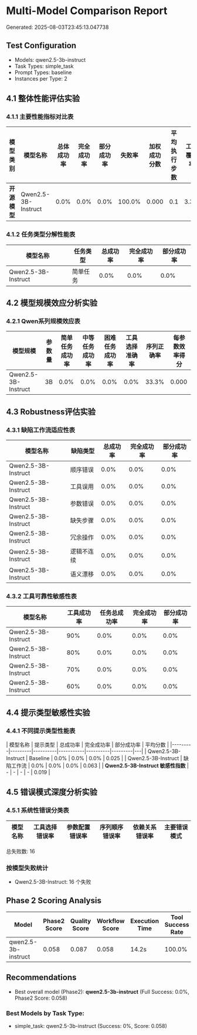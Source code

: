 # Multi-Model Comparison Report

Generated: 2025-08-03T23:45:13.047738

## Test Configuration

- Models: qwen2.5-3b-instruct
- Task Types: simple_task
- Prompt Types: baseline
- Instances per Type: 2

## 4.1 整体性能评估实验

### 4.1.1 主要性能指标对比表

| 模型类别 | 模型名称 | 总体成功率 | 完全成功率 | 部分成功率 | 失败率 | 加权成功分数 | 平均执行步数 | 工具覆盖率 |
|---------|---------|-----------|-----------|-----------|-------|------------|------------|----------|
| **开源模型** | Qwen2.5-3B-Instruct | 0.0% | 0.0% | 0.0% | 100.0% | 0.000 | 0.1 | 3.3% |

### 4.1.2 任务类型分解性能表

| 模型名称 | 任务类型 | 总成功率 | 完全成功率 | 部分成功率 |
|---------|---------|----------|-----------|----------|
| Qwen2.5-3B-Instruct | 简单任务 | 0.0% | 0.0% | 0.0% |

## 4.2 模型规模效应分析实验

### 4.2.1 Qwen系列规模效应表

| 模型规模 | 参数量 | 简单任务成功率 | 中等任务成功率 | 困难任务成功率 | 工具选择准确率 | 序列正确率 | 每参数效率得分 |
|---------|-------|-------------|-------------|-------------|-------------|----------|--------------|
| Qwen2.5-3B-Instruct | 3B | 0.0% | 0.0% | 0.0% | 0.0% | 33.3% | 0.000 |

## 4.3 Robustness评估实验

### 4.3.1 缺陷工作流适应性表

| 模型名称 | 缺陷类型 | 总成功率 | 完全成功率 | 部分成功率 |
|---------|---------|----------|-----------|----------|
| Qwen2.5-3B-Instruct | 顺序错误 | 0.0% | 0.0% | 0.0% |
| Qwen2.5-3B-Instruct | 工具误用 | 0.0% | 0.0% | 0.0% |
| Qwen2.5-3B-Instruct | 参数错误 | 0.0% | 0.0% | 0.0% |
| Qwen2.5-3B-Instruct | 缺失步骤 | 0.0% | 0.0% | 0.0% |
| Qwen2.5-3B-Instruct | 冗余操作 | 0.0% | 0.0% | 0.0% |
| Qwen2.5-3B-Instruct | 逻辑不连续 | 0.0% | 0.0% | 0.0% |
| Qwen2.5-3B-Instruct | 语义漂移 | 0.0% | 0.0% | 0.0% |

### 4.3.2 工具可靠性敏感性表

| 模型名称 | 工具成功率 | 任务总成功率 | 完全成功率 | 部分成功率 |
|---------|-----------|-------------|-----------|----------|
| Qwen2.5-3B-Instruct | 90% | 0.0% | 0.0% | 0.0% |
| Qwen2.5-3B-Instruct | 80% | 0.0% | 0.0% | 0.0% |
| Qwen2.5-3B-Instruct | 70% | 0.0% | 0.0% | 0.0% |
| Qwen2.5-3B-Instruct | 60% | 0.0% | 0.0% | 0.0% |

## 4.4 提示类型敏感性实验

### 4.4.1 不同提示类型性能表

| 模型名称 | 提示类型 | 总成功率 | 完全成功率 | 部分成功率 | 平均分数 |
|---------|---------|----------|-----------|----------|---------|---|
| Qwen2.5-3B-Instruct | Baseline | 0.0% | 0.0% | 0.0% | 0.025 |
| Qwen2.5-3B-Instruct | 缺陷工作流 | 0.0% | 0.0% | 0.0% | 0.063 |
| **Qwen2.5-3B-Instruct 敏感性指数** | - | - | - | - | 0.019 |

## 4.5 错误模式深度分析实验

### 4.5.1 系统性错误分类表

| 模型名称 | 工具选择错误率 | 参数配置错误率 | 序列顺序错误率 | 依赖关系错误率 | 主要错误模式 |
|---------|-------------|-------------|-------------|-------------|-------------|

总失败数: 16

### 按模型失败统计

- Qwen2.5-3B-Instruct: 16 个失败

## Phase 2 Scoring Analysis

| Model | Phase2 Score | Quality Score | Workflow Score | Execution Time | Tool Success Rate |
|-------|--------------|---------------|----------------|----------------|-------------------|
| qwen2.5-3b-instruct | 0.058 | 0.087 | 0.058 | 14.2s | 100.0% |

## Recommendations

- Best overall model (Phase2): **qwen2.5-3b-instruct** (Full Success: 0.0%, Phase2 Score: 0.058)

### Best Models by Task Type:

- simple_task: qwen2.5-3b-instruct (Success: 0%, Score: 0.058)
